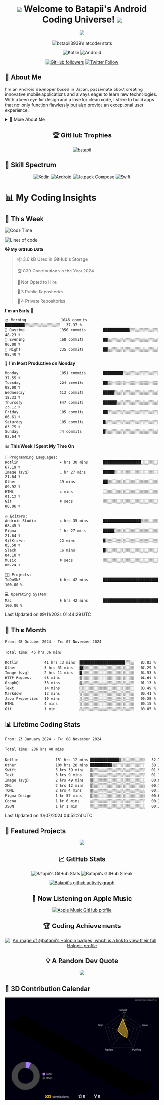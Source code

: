 <h1 align="center">
  <img src="https://media.giphy.com/media/hvRJCLFzcasrR4ia7z/giphy.gif" width="28">
  Welcome to Batapii's Android Coding Universe!
  <img src="https://media.giphy.com/media/hvRJCLFzcasrR4ia7z/giphy.gif" width="28">
</h1>

<p align="center">
  <img src="https://readme-typing-svg.herokuapp.com/?lines=Android+Developer+in+Japan;Always%20learning%20new%20things&font=Fira%20Code&center=true&width=440&height=45&color=f75c7e&vCenter=true&size=22">
</p>

<div align="center">

[![batapii3939's atcoder stats](https://atcoder-readme-stats.vercel.app/stats/batapii3939?theme=dark&show_history=5&width=450)](https://github.com/iwbc-mzk/atcoder-readme-stats)

![Kotlin](https://img.shields.io/badge/Kotlin-★☆☆☆☆☆☆☆☆☆-brightgreen)
![Android](https://img.shields.io/badge/Android-★☆☆☆☆☆☆☆☆☆-brightgreen)

  
[![GitHub followers](https://img.shields.io/github/followers/batapii?style=social)](https://github.com/batapii)
[![Twitter Follow](https://img.shields.io/twitter/follow/batapii?style=social)](https://twitter.com/batapii3939)

</div>

## 🚀 About Me
I'm an Android developer based in Japan, passionate about creating innovative mobile applications and always eager to learn new technologies. With a keen eye for design and a love for clean code, I strive to build apps that not only function flawlessly but also provide an exceptional user experience.

<details>
<summary>🌟 More About Me</summary>

- 🔭 I'm currently working on revolutionizing mobile productivity apps
- 🌱 I'm currently learning Kotlin Multiplatform and Jetpack Compose
- 👯 I'm looking to collaborate on open-source Android projects

</details>

<h2 align="center">🏆 GitHub Trophies</h2>
<p align="center">
  <img src="https://github-profile-trophy.vercel.app/?username=batapii&theme=nord&column=7&no-frame=true&no-bg=true&rank=SECRET,SSS,SS,S,AAA,AA,A,B,C,?" alt="batapii" />
</p>

## 🌈 Skill Spectrum

<div align="center">

![Kotlin](https://img.shields.io/badge/Kotlin-0095D5?style=for-the-badge&logo=kotlin&logoColor=white)
![Android](https://img.shields.io/badge/Android-3DDC84?style=for-the-badge&logo=android&logoColor=white)
![Jetpack Compose](https://img.shields.io/badge/Jetpack%20Compose-4285F4?style=for-the-badge&logo=jetpackcompose&logoColor=white)
![Swift](https://img.shields.io/badge/Swift-FA7343?style=for-the-badge&logo=swift&logoColor=white)

</div>


# 📊 My Coding Insights

## 📅 This Week
<!--START_SECTION:waka-week-->
![Code Time](http://img.shields.io/badge/Code%20Time-286%20hrs%2040%20mins-blue)

![Lines of code](https://img.shields.io/badge/From%20Hello%20World%20I%27ve%20Written-220.3%20thousand%20lines%20of%20code-blue)

**🐱 My GitHub Data** 

> 📦 3.0 kB Used in GitHub's Storage 
 > 
> 🏆 839 Contributions in the Year 2024
 > 
> 🚫 Not Opted to Hire
 > 
> 📜 3 Public Repositories 
 > 
> 🔑 4 Private Repositories 
 > 
**I'm an Early 🐤** 

```text
🌞 Morning                1046 commits        █████████░░░░░░░░░░░░░░░░   37.37 % 
🌆 Daytime                1350 commits        ████████████░░░░░░░░░░░░░   48.23 % 
🌃 Evening                168 commits         ██░░░░░░░░░░░░░░░░░░░░░░░   06.00 % 
🌙 Night                  235 commits         ██░░░░░░░░░░░░░░░░░░░░░░░   08.40 % 
```
📅 **I'm Most Productive on Monday** 

```text
Monday                   1051 commits        █████████░░░░░░░░░░░░░░░░   37.55 % 
Tuesday                  224 commits         ██░░░░░░░░░░░░░░░░░░░░░░░   08.00 % 
Wednesday                513 commits         █████░░░░░░░░░░░░░░░░░░░░   18.33 % 
Thursday                 647 commits         ██████░░░░░░░░░░░░░░░░░░░   23.12 % 
Friday                   185 commits         ██░░░░░░░░░░░░░░░░░░░░░░░   06.61 % 
Saturday                 105 commits         █░░░░░░░░░░░░░░░░░░░░░░░░   03.75 % 
Sunday                   74 commits          █░░░░░░░░░░░░░░░░░░░░░░░░   02.64 % 
```


📊 **This Week I Spent My Time On** 

```text
💬 Programming Languages: 
Kotlin                   4 hrs 30 mins       █████████████████░░░░░░░░   67.19 % 
Image (svg)              1 hr 27 mins        █████░░░░░░░░░░░░░░░░░░░░   21.64 % 
Other                    39 mins             ██░░░░░░░░░░░░░░░░░░░░░░░   09.92 % 
HTML                     4 mins              ░░░░░░░░░░░░░░░░░░░░░░░░░   01.13 % 
Git                      0 secs              ░░░░░░░░░░░░░░░░░░░░░░░░░   00.06 % 

🔥 Editors: 
Android Studio           4 hrs 35 mins       █████████████████░░░░░░░░   68.45 % 
Figma                    1 hr 27 mins        █████░░░░░░░░░░░░░░░░░░░░   21.64 % 
GitKraken                22 mins             █░░░░░░░░░░░░░░░░░░░░░░░░   05.50 % 
Slack                    16 mins             █░░░░░░░░░░░░░░░░░░░░░░░░   04.10 % 
Music                    0 secs              ░░░░░░░░░░░░░░░░░░░░░░░░░   00.24 % 

🐱‍💻 Projects: 
ToDoSNS                  6 hrs 42 mins       █████████████████████████   100.00 % 

💻 Operating System: 
Mac                      6 hrs 42 mins       █████████████████████████   100.00 % 
```


 Last Updated on 09/11/2024 01:44:29 UTC
<!--END_SECTION:waka-week-->

## 📅 This Month
<!--START_SECTION:wakamonth-->

```txt
From: 08 October 2024 - To: 07 November 2024

Total Time: 45 hrs 36 mins

Kotlin            41 hrs 13 mins  █████████████████████░░░░   83.83 %
Other             3 hrs 35 mins   █▓░░░░░░░░░░░░░░░░░░░░░░░   07.29 %
Image (svg)       2 hrs 13 mins   █░░░░░░░░░░░░░░░░░░░░░░░░   04.53 %
HTTP Request      48 mins         ▒░░░░░░░░░░░░░░░░░░░░░░░░   01.64 %
GraphQL           33 mins         ▒░░░░░░░░░░░░░░░░░░░░░░░░   01.13 %
Text              14 mins         ░░░░░░░░░░░░░░░░░░░░░░░░░   00.49 %
Markdown          12 mins         ░░░░░░░░░░░░░░░░░░░░░░░░░   00.41 %
Java Properties   10 mins         ░░░░░░░░░░░░░░░░░░░░░░░░░   00.35 %
HTML              4 mins          ░░░░░░░░░░░░░░░░░░░░░░░░░   00.15 %
Git               1 min           ░░░░░░░░░░░░░░░░░░░░░░░░░   00.05 %
```

<!--END_SECTION:wakamonth-->

## 📊 Lifetime Coding Stats

<!--START_SECTION:wakaalltime-->

```txt
From: 23 January 2024 - To: 08 November 2024

Total Time: 286 hrs 40 mins

Kotlin                 151 hrs 12 mins █████████████▒░░░░░░░░░░░   52.75 %
Other                  109 hrs 28 mins █████████▓░░░░░░░░░░░░░░░   38.19 %
Swift                  5 hrs 39 mins   ▒░░░░░░░░░░░░░░░░░░░░░░░░   01.97 %
Text                   3 hrs 9 mins    ▒░░░░░░░░░░░░░░░░░░░░░░░░   01.10 %
Image (svg)            2 hrs 49 mins   ▒░░░░░░░░░░░░░░░░░░░░░░░░   00.99 %
XML                    2 hrs 12 mins   ▒░░░░░░░░░░░░░░░░░░░░░░░░   00.77 %
TOML                   2 hrs 4 mins    ▒░░░░░░░░░░░░░░░░░░░░░░░░   00.72 %
Figma Design           1 hr 57 mins    ▒░░░░░░░░░░░░░░░░░░░░░░░░   00.68 %
Cocoa                  1 hr 6 mins     ░░░░░░░░░░░░░░░░░░░░░░░░░   00.39 %
JSON                   1 hr 1 min      ░░░░░░░░░░░░░░░░░░░░░░░░░   00.36 %
```

<!--END_SECTION:wakaalltime-->

Last Updated on 10/07/2024 04:52:24 UTC

## 🌟 Featured Projects

<div align="center">
  <a href="https://github.com/batapii/ToDoSNS">
    <img src="https://github-readme-stats.vercel.app/api/pin/?username=batapii&repo=ToDoSNS&theme=radical" />
  </a>

## 📈 GitHub Stats

<div align="center">
  <img src="https://github-readme-stats.vercel.app/api?username=batapii&show_icons=true&theme=radical" alt="Batapii's GitHub Stats" />
  <img src="https://github-readme-streak-stats.herokuapp.com/?user=batapii&theme=radical" alt="Batapii's GitHub Streak" />
  
[![Batapii's github activity graph](https://github-readme-activity-graph.vercel.app/graph?username=batapii&theme=react-dark)](https://github.com/ashutosh00710/github-readme-activity-graph)
</div>

## 🎵 Now Listening on Apple Music

<div align="center">
  
[![Apple Music GitHub profile](https://music-profile.rayriffy.com/theme/dark.svg?uid=001005.6598667d2ffd4a10a4f429edd0ba24c4.1156)](https://github.com/rayriffy/apple-music-github-profile)

</div>


## 🏆 Coding Achievements

<div align="center">

[![An image of @batapii's Holopin badges, which is a link to view their full Holopin profile](https://holopin.me/batapii)](https://holopin.io/@batapii)

</div>

## 💡 A Random Dev Quote

<div align="center">

![](https://quotes-github-readme.vercel.app/api?type=horizontal&theme=radical)

</div>

</div>

## 🚀 3D Contribution Calendar

<div align="center">
  
![](./profile-3d-contrib/profile-night-rainbow.svg)

</div>
